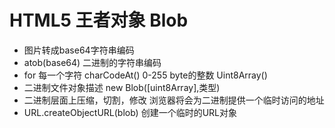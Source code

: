 # HTML5 王者对象 Blob

- 图片转成base64字符串编码
- atob(base64) 二进制的字符串编码
- for 每一个字符
  charCodeAt() 0-255 byte的整数
  Uint8Array()
- 二进制文件对象描述 new Blob([uint8Array],类型)
- 二进制层面上压缩，切割，修改
浏览器将会为二进制提供一个临时访问的地址
- URL.createObjectURL(blob) 创建一个临时的URL对象